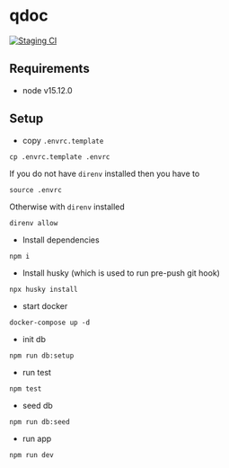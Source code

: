# qdoc

[![Staging CI](https://github.com/qdoctech/qdoc/actions/workflows/staging-ci.yml/badge.svg?branch=main)](https://github.com/qdoctech/qdoc/actions/workflows/staging-ci.yml)

## Requirements
- node v15.12.0

## Setup

- copy `.envrc.template`
```shell
cp .envrc.template .envrc
```

If you do not have `direnv` installed then you have to
```
source .envrc
```

Otherwise with `direnv` installed
```
direnv allow
```

- Install dependencies
```
npm i
```

- Install husky (which is used to run pre-push git hook)
```
npx husky install
```

- start docker
```shell
docker-compose up -d
```

- init db
```shell
npm run db:setup
```

- run test
```shell
npm test
```

- seed db
```shell
npm run db:seed
```


- run app
```shell
npm run dev
```
